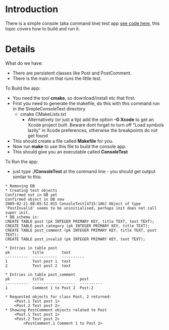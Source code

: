 # Introduction #

There is a simple console (aka command line) test app [see code here](http://code.google.com/p/sqlitepersistentobjects/source/browse/trunk/#trunk/Sample%20Code/SimpleConsoleText), this topic covers how to build and run it.

# Details #

What do we have:
  * There are persistent classes like Post and PostComment.
  * There is the main.m that runs the little test.

To Build the app:
  * You need the tool **cmake**, so download/install etc that first.
  * First you need to generate the makefile, do this with this command run in the SimpleConsoleText directory
    * cmake CMakeLists.txt
      * Alternatively (or just a tip) add the option **-G Xcode** to get an Xcode project built. Beware dont forget to turn off "Load symbols lazily" in Xcode preferences, otherwise the breakpoints do not get found
  * This should create a file called **Makefile** for you.
  * Now run **make** to use this file to build the console app.
  * This should give you an executable called **ConsoleTest**

To Run the app:
  * just type **./ConsoleTest** at the command line - you should get output similar to this:
```
* Removing DB
* Creating test objects
Confirmed not in DB yet
Confirmed object in DB now
2009-02-21 08:05:52.015 ConsoleTest[4715:10b] Object of type 'PostInvalid' seems to be uninitialised, perhaps init does not call super init.
* DB schema is:
CREATE TABLE post (pk INTEGER PRIMARY KEY, title TEXT, text TEXT);
CREATE TABLE post_category (pk INTEGER PRIMARY KEY, title TEXT);
CREATE TABLE post_comment (pk INTEGER PRIMARY KEY, title TEXT, post TEXT);
CREATE TABLE post_invalid (pk INTEGER PRIMARY KEY, text TEXT);

* Entries in table post
pk          title        text      
----------  -----------  ----------
1           Test post 1  text      
2           Test post 2  text      

* Entries in table post_comment
pk          title                post      
----------  -------------------  ----------
1           Comment 1 to Post 2  Post-2    

* Requested objects for class Post, 2 returned:
	<Post.1 Test post 1>
	<Post.2 Test post 2>
* Showing PostComment objects related to Post
	<Post.1 Test post 1>
	<Post.2 Test post 2>
		<PostComment.1 Comment 1 to Post 2>
```